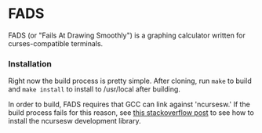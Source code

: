 # FADS
FADS (or "Fails At Drawing Smoothly") is a graphing calculator written for curses-compatible terminals.

### Installation
Right now the build process is pretty simple. After cloning, run `make` to build and `make install` to install to /usr/local after building.

In order to build, FADS requires that GCC can link against 'ncursesw.' If the build process fails for this reason, see [this stackoverflow post](http://stackoverflow.com/questions/26186824/how-to-install-the-ncursesw-development-libraries) to see how to install the ncursesw development library.

